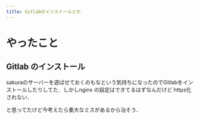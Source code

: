 ```yaml
---
title: Gitlabのインストールとか
---
```


# やったこと

## Gitlab のインストール

sakuraのサーバーを遊ばせておくのもなという気持ちになったのでGitlabをインストールしたりしてた．しかしnginx の設定はできてるはずなんだけど https化されない．

と思ってたけど今考えたら重大なミスがあるから治そう．
